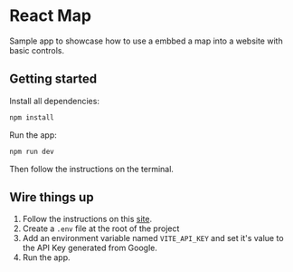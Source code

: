 # React Map

Sample app to showcase how to use a embbed a map into a website with basic controls.

## Getting started

Install all dependencies:

```bash
npm install
```

Run the app:

```bash
npm run dev
```

Then follow the instructions on the terminal.

## Wire things up

1. Follow the instructions on this [site](https://developers.google.com/maps/documentation/embed/get-api-key).
2. Create a `.env` file at the root of the project
3. Add an environment variable named `VITE_API_KEY` and set it's value to the API Key generated from Google.
4. Run the app.

